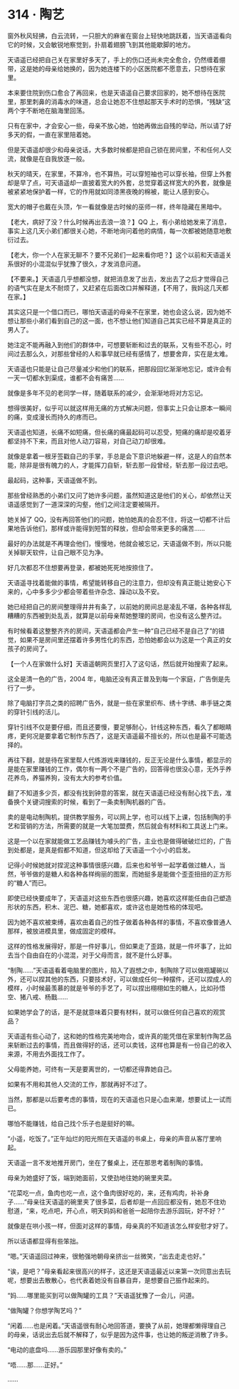 # 314 · 陶艺

窗外秋风轻拂，白云流转，一只胆大的麻雀在窗台上轻快地跳跃着，当天语遥看向它的时候，又会敏锐地察觉到，扑扇着翅膀飞到其他能歇脚的地方。

天语遥已经把自己关在家里好多天了，手上的伤口还尚未完全愈合，仍然缠着绷带，这是她的母亲给她换的，因为她连楼下的小区医院都不愿意去，只想待在家里。

本来要住院到伤口愈合了再回来，也是天语遥自己要求回家的，她不想待在医院里，那里刺鼻的消毒水的味道，总会让她忍不住想起那天手术时的恐惧，“残缺”这两个字不断地在脑海里回荡。

只有在家中，才会安心一些，母亲不放心她，怕她再做出自残的举动，所以请了好多天的假，一直在家里陪着她。

但是天语遥却很少和母亲说话，大多数时候都是把自己锁在房间里，不和任何人交流，就像是在自我放逐一般。

秋天的晴天，在家里，不算冷，也不算热，可以穿短袖也可以穿长袖，但穿上外套却是早了点，可天语遥却一直披着宽大的外套，总觉穿着这样宽大的外套，就像是被紧紧地保护着一样，它的作用就如同漆黑夜晚的棉被，能让人感到安心。

宽大的帽子也戴在头顶，乍一看就像是古时候的巫师一样，终年隐藏在黑暗中。

【老大，病好了没？什么时候再出去浪一浪？】QQ 上，有小弟给她发来了消息，事实上这几天小弟们都很关心她，不断地询问着他的病情，每一次都被她随意地敷衍过去。

【老大，你一个人在家无聊不？要不兄弟们一起来看你吧？】这个以前和天语遥关系很好的小混混似乎犹豫了很久，才发消息问道。

【不要来。】天语遥几乎想都没想，就把消息发了出去，发出去了之后才觉得自己的语气实在是太不耐烦了，又赶紧在后面改口并解释道，【不用了，我妈这几天都在家。】

其实这只是一个借口而已，哪怕天语遥的母亲不在家里，她也会这么说，因为她不想让那些小弟们看到自己的这一面，也不想让他们知道自己其实已经不算是真正的男人了。

她注定不能再融入到他们的群体中，可想要斩断和过去的联系，又有些不忍心，时间过去那么久，对那些曾经的人和事早就已经有感情了，想要舍弃，实在是太难。

天语遥也只能是让自己尽量减少和他们的联系，把那段回忆渐渐地忘记，或许会有一天一切都水到渠成，谁都不会有痛苦……

就像是多年不见的老同学一样，随着联系的减少，会渐渐地将对方忘记。

想得很美好，似乎可以就这样用无痛的方式解决问题，但事实上只会让原本一瞬间的痛，变成漫长而持久的疼而已。

天语遥也知道，长痛不如短痛，但长痛的痛最起码可以忍受，短痛的痛却是咬着牙都坚持不下来，而且对他人动刀容易，对自己动刀却很难。

就像是拿着一根牙签戳自己的手掌，手总是会下意识地躲避一样，这是人的自然本能，除非是很有魄力的人，才能挥刀自斩，斩去那一段曾经，斩去那一段过去吧。

最起码，这种事，天语遥做不到。

那些曾经熟悉的小弟们又问了她许多问题，虽然知道这是他们的关心，却依然让天语遥感觉到了一道深深的沟壑，他们之间注定要被隔开。

她关掉了 QQ，没有再回答他们的问题，她怕她真的会忍不住，将这一切都不计后果地告诉他们，那样或许能得到短暂的释放，但却会带来更多的痛苦……

最好的办法就是不再理会他们，慢慢地，他就会被忘记，天语遥做不到，所以只能关掉聊天软件，让自己眼不见为净。

好几次都忍不住想要再登录，都被她死死地按捺住了。

天语遥寻找着能做的事情，希望能转移自己的注意力，但却没有真正能让她安心下来的，心中多多少少都会带着些许杂念、躁动以及不安。

她已经把自己的房间整理得井井有条了，以前她的房间总是凌乱不堪，各种各样乱糟糟的东西被到处乱丢，就算是以前母亲帮她整理的房间，也没有这么整齐过。

有时候看着这整整齐齐的房间，天语遥都会产生一种“自己已经不是自己了”的错觉，如果不是房间里还摆着许多男性化的东西，恐怕她都会以为这是一个真正的女孩子的房间了。

【一个人在家做什么好】天语遥朝网页里打入了这句话，然后就开始搜索了起来。

这全是清一色的广告，2004 年，电脑还没有真正普及到每一个家庭，广告倒是先行了一步。

除了电脑打字员之类的招聘广告外，就是一些在家里织布、绣十字绣、串手链之类的穿针引线的活儿。

穿针引线不仅是要仔细，而且还要慢，要足够耐心，针线这种东西，看久了都眼睛疼，更何况是要拿着它制作东西了，这是天语遥最不擅长的，所以也是最不可能选择的。

再往下翻，就是待在家里帮人代练游戏来赚钱的，反正无论是什么事情，都显示的是能在家里赚钱的工作，偶尔有一两个不是广告的，回答得也很没心意，无外乎养花养鸟，养猫养狗，没有太大的参考价值。

翻了不知道多少页，都没有找到钟意的答案，就在天语遥已经没有耐心找下去，准备换个关键词搜索的时候，看到了一条卖制陶机器的广告。

卖的是电动制陶机，提供教学服务，可以网上学，也可以线下上课，包括制陶的手艺和营销的方法，所需要的就是一大笔加盟费，然后就会有材料和工具送上门来。

这是一个以在家就能做工艺品赚钱为噱头的广告，主业也是做得破破烂烂的，广告到处都是，是真是假都不知道，但这却给了天语遥一个小小的启发。

记得小时候她就对捏泥这种事情很感兴趣，后来也和爷爷一起学着做过糖人，当然，爷爷做的是糖人和各种各样绚丽的图案，而她挺多是能做个歪歪扭扭的正方形的“糖人”而已。

即使已经快要成年了，天语遥对这些东西也很感兴趣，她喜欢这样能任由自己塑造形状的东西，积木、泥巴、糖，她都喜欢，或许这也是她性格的体现吧。

因为她不喜欢被束缚，喜欢由着自己的性子做着各种各样的事情，不喜欢像普通人那样，被放进模具里，做成固定的模样。

这样的性格发展得好，那是一件好事儿，但如果走了歪路，就是一件坏事了，比如去当个自由自在的小混混，对于父母而言，就不是什么好事。

“制陶……”天语遥看着电脑里的图片，陷入了遐想之中，制陶除了可以做瓶罐碗以外，还可以捏其他的东西，只要技术好，可以做成任何一种摆件，还可以捏成人的模样，小时候最羡慕的就是爷爷的手艺了，可以捏出栩栩如生的糖人，比如孙悟空、猪八戒、杨戬……

如果她学会了的话，是不是就意味着只要有材料，就可以做任何自己喜欢的观赏品？

天语遥有些心动了，这和她的性格完美地吻合，或许真的能凭借在家里制作陶艺品来斩断过去的事情，而且做得好的话，还可以卖钱，这样也算是有一份自己的收入来源，不用去外面找工作了。

父母能养她，可终有一天是要离世的，一切都还得靠她自己。

如果有不用和其他人交流的工作，那就再好不过了。

当然，那都是以后要考虑的事情，现在的天语遥也只是心血来潮，想要试上一试而已。

哪怕不能赚钱，给自己找个乐子也是挺好的嘛。

“小遥，吃饭了。”正午灿烂的阳光照在天语遥的书桌上，母亲的声音从客厅里响起。

天语遥一言不发地推开房门，坐在了餐桌上，还在那思考着制陶的事情。

母亲为她盛好了饭，端到她面前，又使劲地往她的碗里夹菜。

“花菜吃一点，鱼肉也吃一点，这个鱼肉很好吃的，来，还有鸡肉，补补身子……”母亲往天语遥的碗里夹了很多菜，后者却是一点回应都没有，她忍不住劝慰道，“来，吃点吧，开心点，明天妈妈和爸爸一起陪你去游乐园玩，好不好？”

就像是在哄小孩一样，但面对这样的事情，母亲真的不知道该怎么样安慰才好了。

所以话语都显得有些笨拙。

“嗯。”天语遥回过神来，很勉强地朝母亲挤出一丝微笑，“出去走走也好。”

“诶，是吧？”母亲看起来很高兴的样子，这还是天语遥最近以来第一次同意出去玩呢，想要出去散散心，也代表着她没有自暴自弃，是想要自己振作起来的。

“妈……哪里能买到可以做陶罐的工具？”天语遥犹豫了一会儿，问道。

“做陶罐？你想学陶艺吗？”

“闲着……也是闲着。”天语遥很有耐心地回答道，要换了从前，她理都懒得理自己的母亲，话说出去后就不解释了，似乎是因为这件事，也让她的叛逆消散了许多。

“电动的底盘吗……游乐园那里好像有卖的。”

“唔……那……正好。”

……
